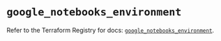 # `google_notebooks_environment`

Refer to the Terraform Registry for docs: [`google_notebooks_environment`](https://registry.terraform.io/providers/hashicorp/google/6.34.1/docs/resources/notebooks_environment).
